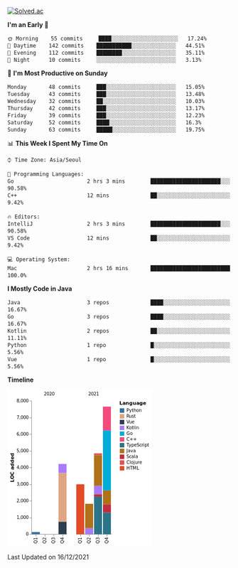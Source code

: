 [![Solved.ac](http://mazassumnida.wtf/api/v2/generate_badge?boj=kuckjwi)](https://solved.ac/kuckjwi)
<!--START_SECTION:waka-->
**I'm an Early 🐤** 

```text
🌞 Morning    55 commits     ████░░░░░░░░░░░░░░░░░░░░░   17.24% 
🌆 Daytime    142 commits    ███████████░░░░░░░░░░░░░░   44.51% 
🌃 Evening    112 commits    ████████░░░░░░░░░░░░░░░░░   35.11% 
🌙 Night      10 commits     ░░░░░░░░░░░░░░░░░░░░░░░░░   3.13%

```
📅 **I'm Most Productive on Sunday** 

```text
Monday       48 commits     ███░░░░░░░░░░░░░░░░░░░░░░   15.05% 
Tuesday      43 commits     ███░░░░░░░░░░░░░░░░░░░░░░   13.48% 
Wednesday    32 commits     ██░░░░░░░░░░░░░░░░░░░░░░░   10.03% 
Thursday     42 commits     ███░░░░░░░░░░░░░░░░░░░░░░   13.17% 
Friday       39 commits     ███░░░░░░░░░░░░░░░░░░░░░░   12.23% 
Saturday     52 commits     ████░░░░░░░░░░░░░░░░░░░░░   16.3% 
Sunday       63 commits     █████░░░░░░░░░░░░░░░░░░░░   19.75%

```


📊 **This Week I Spent My Time On** 

```text
⌚︎ Time Zone: Asia/Seoul

💬 Programming Languages: 
Go                       2 hrs 3 mins        ██████████████████████░░░   90.58% 
C++                      12 mins             ██░░░░░░░░░░░░░░░░░░░░░░░   9.42%

🔥 Editors: 
IntelliJ                 2 hrs 3 mins        ██████████████████████░░░   90.58% 
VS Code                  12 mins             ██░░░░░░░░░░░░░░░░░░░░░░░   9.42%

💻 Operating System: 
Mac                      2 hrs 16 mins       █████████████████████████   100.0%

```

**I Mostly Code in Java** 

```text
Java                     3 repos             ████░░░░░░░░░░░░░░░░░░░░░   16.67% 
Go                       3 repos             ████░░░░░░░░░░░░░░░░░░░░░   16.67% 
Kotlin                   2 repos             ██░░░░░░░░░░░░░░░░░░░░░░░   11.11% 
Python                   1 repo              █░░░░░░░░░░░░░░░░░░░░░░░░   5.56% 
Vue                      1 repo              █░░░░░░░░░░░░░░░░░░░░░░░░   5.56%

```


**Timeline**

![Chart not found](https://raw.githubusercontent.com/kuckjwi0928/kuckjwi0928/master/charts/bar_graph.png) 


 Last Updated on 16/12/2021
<!--END_SECTION:waka-->
